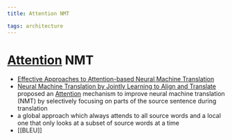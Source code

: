 ```yaml
---
title: Attention NMT

tags: architecture 
---
```


# [Attention](Attention.md) NMT
- [Effective Approaches to Attention-based Neural Machine Translation](https://arxiv.org/abs/1508.04025)
- [Neural Machine Translation by Jointly Learning to Align and Translate](https://aman.ai/papers/#neural-machine-translation-by-jointly-learning-to-align-and-translate) proposed an [Attention](Attention.md) mechanism to improve neural machine translation (NMT) by selectively focusing on parts of the source sentence during translation
- a global approach which always attends to all source words and a local one that only looks at a subset of source words at a time
- [[BLEU]]


















































